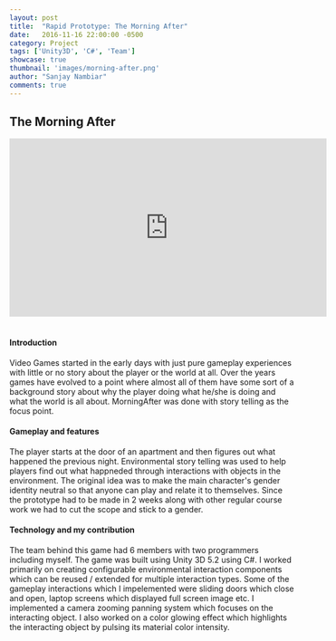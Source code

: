 ```yaml
---
layout: post
title:  "Rapid Prototype: The Morning After"
date:   2016-11-16 22:00:00 -0500
category: Project
tags: ['Unity3D', 'C#', 'Team']
showcase: true
thumbnail: 'images/morning-after.png'
author: "Sanjay Nambiar"
comments: true
---
```


## The Morning After

<div class='embed-container'>
	<iframe width="560" height="315" src="https://www.youtube.com/embed/ia-tO6W9E9k" frameborder="0" allowfullscreen></iframe>
</div>
<br/>

#### Introduction
Video Games started in the early days with just pure gameplay experiences with little or no story about the player or the world at all. Over
the years games have evolved to a point where almost all of them have some sort of a background story about why the player doing what he/she
is doing and what the world is all about. MorningAfter was done with story telling as the focus point.

#### Gameplay and features
The player starts at the door of an apartment and then figures out what happened the previous night. Environmental story telling was used to
help players find out what happneded through interactions with objects in the environment. The original idea was to make the main character's
gender identity neutral so that anyone can play and relate it to themselves. Since the prototype had to be made in 2 weeks along with other
regular course work we had to cut the scope and stick to a gender.

#### Technology and my contribution
The team behind this game had 6 members with two programmers including myself. The game was built using Unity 3D 5.2 using C#. I worked primarily
on creating configurable environmental interaction components which can be reused / extended for multiple interaction types. Some of the gameplay
interactions which I impelemented were sliding doors which close and open, laptop screens which displayed full screen image etc. I implemented
a camera zooming panning system which focuses on the interacting object. I also worked on a color glowing effect which highlights the interacting
object by pulsing its material color intensity.

